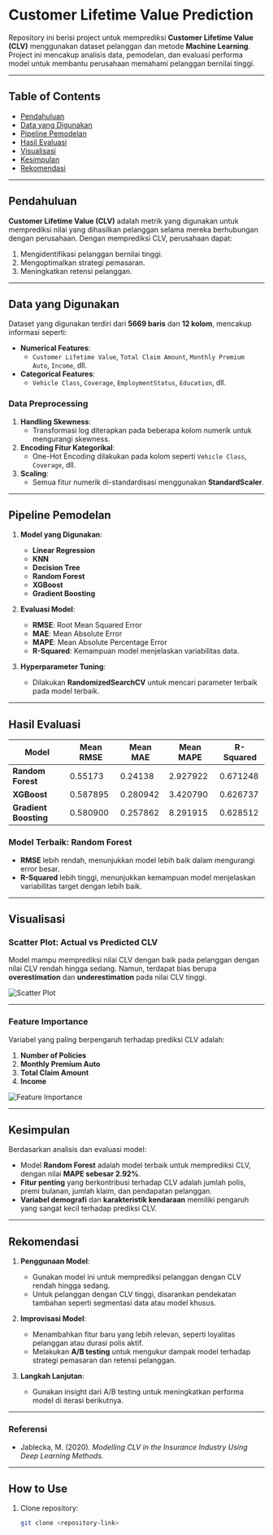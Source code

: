 # **Customer Lifetime Value Prediction**

Repository ini berisi project untuk memprediksi **Customer Lifetime Value (CLV)** menggunakan dataset pelanggan dan metode **Machine Learning**. Project ini mencakup analisis data, pemodelan, dan evaluasi performa model untuk membantu perusahaan memahami pelanggan bernilai tinggi.

---

## **Table of Contents**

- [Pendahuluan](#pendahuluan)
- [Data yang Digunakan](#data-yang-digunakan)
- [Pipeline Pemodelan](#pipeline-pemodelan)
- [Hasil Evaluasi](#hasil-evaluasi)
- [Visualisasi](#visualisasi)
- [Kesimpulan](#kesimpulan)
- [Rekomendasi](#rekomendasi)

---

## **Pendahuluan**

**Customer Lifetime Value (CLV)** adalah metrik yang digunakan untuk memprediksi nilai yang dihasilkan pelanggan selama mereka berhubungan dengan perusahaan. Dengan memprediksi CLV, perusahaan dapat:

1. Mengidentifikasi pelanggan bernilai tinggi.
2. Mengoptimalkan strategi pemasaran.
3. Meningkatkan retensi pelanggan.

---

## **Data yang Digunakan**

Dataset yang digunakan terdiri dari **5669 baris** dan **12 kolom**, mencakup informasi seperti:

- **Numerical Features**:
  - `Customer Lifetime Value`, `Total Claim Amount`, `Monthly Premium Auto`, `Income`, dll.
- **Categorical Features**:
  - `Vehicle Class`, `Coverage`, `EmploymentStatus`, `Education`, dll.

### **Data Preprocessing**

1. **Handling Skewness**:
   - Transformasi log diterapkan pada beberapa kolom numerik untuk mengurangi skewness.
2. **Encoding Fitur Kategorikal**:
   - One-Hot Encoding dilakukan pada kolom seperti `Vehicle Class`, `Coverage`, dll.
3. **Scaling**:
   - Semua fitur numerik di-standardisasi menggunakan **StandardScaler**.

---

## **Pipeline Pemodelan**

1. **Model yang Digunakan**:

   - **Linear Regression**
   - **KNN**
   - **Decision Tree**
   - **Random Forest**
   - **XGBoost**
   - **Gradient Boosting**

2. **Evaluasi Model**:

   - **RMSE**: Root Mean Squared Error
   - **MAE**: Mean Absolute Error
   - **MAPE**: Mean Absolute Percentage Error
   - **R-Squared**: Kemampuan model menjelaskan variabilitas data.

3. **Hyperparameter Tuning**:
   - Dilakukan **RandomizedSearchCV** untuk mencari parameter terbaik pada model terbaik.

---

## **Hasil Evaluasi**

| **Model**             | **Mean RMSE** | **Mean MAE** | **Mean MAPE** | **R-Squared** |
| --------------------- | ------------- | ------------ | ------------- | ------------- |
| **Random Forest**     | 0.55173       | 0.24138      | 2.927922      | 0.671248      |
| **XGBoost**           | 0.587895      | 0.280942     | 3.420790      | 0.626737      |
| **Gradient Boosting** | 0.580900      | 0.257862     | 8.291915      | 0.628512      |

### **Model Terbaik**: **Random Forest**

- **RMSE** lebih rendah, menunjukkan model lebih baik dalam mengurangi error besar.
- **R-Squared** lebih tinggi, menunjukkan kemampuan model menjelaskan variabilitas target dengan lebih baik.

---

## **Visualisasi**

### **Scatter Plot: Actual vs Predicted CLV**

Model mampu memprediksi nilai CLV dengan baik pada pelanggan dengan nilai CLV rendah hingga sedang. Namun, terdapat bias berupa **overestimation** dan **underestimation** pada nilai CLV tinggi.

![Scatter Plot](scatter_plot.png)

---

### **Feature Importance**

Variabel yang paling berpengaruh terhadap prediksi CLV adalah:

1. **Number of Policies**
2. **Monthly Premium Auto**
3. **Total Claim Amount**
4. **Income**

![Feature Importance](feature_importance.png)

---

## **Kesimpulan**

Berdasarkan analisis dan evaluasi model:

- Model **Random Forest** adalah model terbaik untuk memprediksi CLV, dengan nilai **MAPE sebesar 2.92%**.
- **Fitur penting** yang berkontribusi terhadap CLV adalah jumlah polis, premi bulanan, jumlah klaim, dan pendapatan pelanggan.
- **Variabel demografi** dan **karakteristik kendaraan** memiliki pengaruh yang sangat kecil terhadap prediksi CLV.

---

## **Rekomendasi**

1. **Penggunaan Model**:

   - Gunakan model ini untuk memprediksi pelanggan dengan CLV rendah hingga sedang.
   - Untuk pelanggan dengan CLV tinggi, disarankan pendekatan tambahan seperti segmentasi data atau model khusus.

2. **Improvisasi Model**:

   - Menambahkan fitur baru yang lebih relevan, seperti loyalitas pelanggan atau durasi polis aktif.
   - Melakukan **A/B testing** untuk mengukur dampak model terhadap strategi pemasaran dan retensi pelanggan.

3. **Langkah Lanjutan**:
   - Gunakan insight dari A/B testing untuk meningkatkan performa model di iterasi berikutnya.

---

### **Referensi**

- Jablecka, M. (2020). _Modelling CLV in the Insurance Industry Using Deep Learning Methods._

---

## **How to Use**

1. Clone repository:
   ```bash
   git clone <repository-link>
   ```
